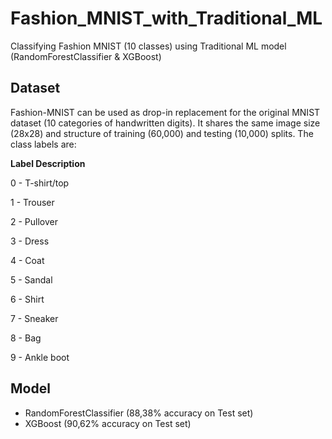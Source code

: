 # Fashion_MNIST_with_Traditional_ML
Classifying Fashion MNIST (10 classes) using Traditional ML model (RandomForestClassifier &amp; XGBoost)
## Dataset
Fashion-MNIST can be used as drop-in replacement for the original MNIST dataset (10 categories of handwritten digits). It shares the same image size (28x28) and structure of training (60,000) and testing (10,000) splits. The class labels are:

**Label	Description**

0	- T-shirt/top

1	- Trouser

2 -	Pullover

3 -	Dress

4 -	Coat

5	- Sandal

6 -	Shirt

7	- Sneaker

8	- Bag

9	- Ankle boot

## Model
- RandomForestClassifier (88,38% accuracy on Test set)
- XGBoost (90,62% accuracy on Test set)
